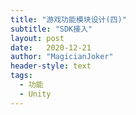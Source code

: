 ```yaml
---
title: "游戏功能模块设计(四)"
subtitle: "SDK接入"
layout: post
date:   2020-12-21
author: "MagicianJoker"
header-style: text
tags:
  - 功能
  - Unity
---
```



